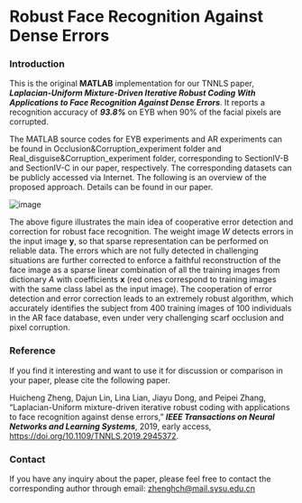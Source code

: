 #  Robust Face Recognition Against Dense Errors

### Introduction

This is the original **MATLAB** implementation for our TNNLS paper, ***Laplacian-Uniform Mixture-Driven Iterative Robust Coding With Applications to Face Recognition Against Dense Errors***. It reports a recognition accuracy of ***93.8%*** on EYB when 90% of the facial pixels are corrupted.

The MATLAB source codes for EYB experiments and AR experiments can be found in Occlusion&Corruption_experiment folder and Real_disguise&Corruption_experiment folder, corresponding to SectionIV-B and SectionIV-C in our paper, respectively. The corresponding datasets can be publicly accessed via Internet. The following is an overview of the proposed approach. Details can be found in our paper.

![image](https://github.com/sysuzhc/LUMIRC/blob/master/Idea.jpg)

The above figure illustrates the main idea of cooperative error detection and correction for robust face recognition. The weight image *W* detects errors in the input image **y**, so that sparse representation can be performed on reliable data. The errors which are not fully detected in challenging situations are further corrected to enforce a faithful reconstruction of the face image as a sparse linear combination of all the training images from dictionary *A* with coefficients **x** (red ones correspond to training images with the same class label as the input image). The cooperation of error detection and error correction leads to an extremely robust algorithm, which accurately identifies the subject from 400 training images of 100 individuals in the AR face database, even under very challenging scarf occlusion and pixel corruption.

###  Reference  

If you find it interesting and want to use it for discussion or comparison in your paper, please cite the following paper.

Huicheng Zheng, Dajun Lin, Lina Lian, Jiayu Dong, and Peipei Zhang, “Laplacian-Uniform mixture-driven iterative robust coding with applications to face recognition against dense errors,” ***IEEE Transactions on Neural Networks and Learning Systems***, 2019, early access, https://doi.org/10.1109/TNNLS.2019.2945372.

###  Contact

If you have any inquiry about the paper, please feel free to contact the corresponding author through email: zhenghch@mail.sysu.edu.cn
